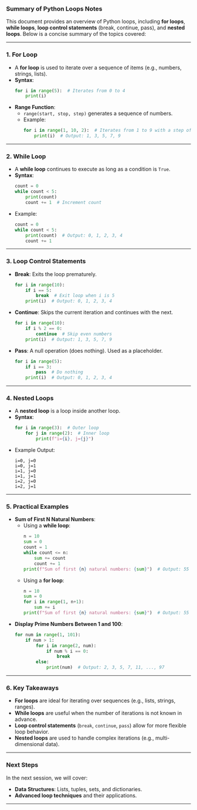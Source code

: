 ### Summary of Python Loops Notes

This document provides an overview of Python loops, including **for loops**, **while loops**, **loop control statements** (break, continue, pass), and **nested loops**. Below is a concise summary of the topics covered:

---

### 1. **For Loop**
   - A **for loop** is used to iterate over a sequence of items (e.g., numbers, strings, lists).
   - **Syntax**:
     ```python
     for i in range(5):  # Iterates from 0 to 4
         print(i)
     ```
   - **Range Function**:
     - `range(start, stop, step)` generates a sequence of numbers.
     - Example:
       ```python
       for i in range(1, 10, 2):  # Iterates from 1 to 9 with a step of 2
           print(i)  # Output: 1, 3, 5, 7, 9
       ```

---

### 2. **While Loop**
   - A **while loop** continues to execute as long as a condition is `True`.
   - **Syntax**:
     ```python
     count = 0
     while count < 5:
         print(count)
         count += 1  # Increment count
     ```
   - Example:
     ```python
     count = 0
     while count < 5:
         print(count)  # Output: 0, 1, 2, 3, 4
         count += 1
     ```

---

### 3. **Loop Control Statements**
   - **Break**: Exits the loop prematurely.
     ```python
     for i in range(10):
         if i == 5:
             break  # Exit loop when i is 5
         print(i)  # Output: 0, 1, 2, 3, 4
     ```
   - **Continue**: Skips the current iteration and continues with the next.
     ```python
     for i in range(10):
         if i % 2 == 0:
             continue  # Skip even numbers
         print(i)  # Output: 1, 3, 5, 7, 9
     ```
   - **Pass**: A null operation (does nothing). Used as a placeholder.
     ```python
     for i in range(5):
         if i == 3:
             pass  # Do nothing
         print(i)  # Output: 0, 1, 2, 3, 4
     ```

---

### 4. **Nested Loops**
   - A **nested loop** is a loop inside another loop.
   - **Syntax**:
     ```python
     for i in range(3):  # Outer loop
         for j in range(2):  # Inner loop
             print(f"i={i}, j={j}")
     ```
   - Example Output:
     ```
     i=0, j=0
     i=0, j=1
     i=1, j=0
     i=1, j=1
     i=2, j=0
     i=2, j=1
     ```

---

### 5. **Practical Examples**
   - **Sum of First N Natural Numbers**:
     - Using a **while loop**:
       ```python
       n = 10
       sum = 0
       count = 1
       while count <= n:
           sum += count
           count += 1
       print(f"Sum of first {n} natural numbers: {sum}")  # Output: 55
       ```
     - Using a **for loop**:
       ```python
       n = 10
       sum = 0
       for i in range(1, n+1):
           sum += i
       print(f"Sum of first {n} natural numbers: {sum}")  # Output: 55
       ```
   - **Display Prime Numbers Between 1 and 100**:
     ```python
     for num in range(1, 101):
         if num > 1:
             for i in range(2, num):
                 if num % i == 0:
                     break
             else:
                 print(num)  # Output: 2, 3, 5, 7, 11, ..., 97
     ```

---

### 6. **Key Takeaways**
   - **For loops** are ideal for iterating over sequences (e.g., lists, strings, ranges).
   - **While loops** are useful when the number of iterations is not known in advance.
   - **Loop control statements** (`break`, `continue`, `pass`) allow for more flexible loop behavior.
   - **Nested loops** are used to handle complex iterations (e.g., multi-dimensional data).

---

### Next Steps
In the next session, we will cover:
- **Data Structures**: Lists, tuples, sets, and dictionaries.
- **Advanced loop techniques** and their applications.

---
